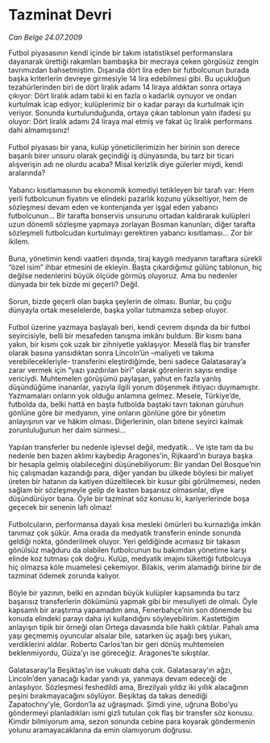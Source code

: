 # Tazminat Devri

*Can Belge 24.07.2009*

<div class="taraf_structure_2col_1zq">
<div class="margen_n">



 <p>Futbol piyasasının kendi içinde bir takım istatistiksel performanslara dayanarak ürettiği rakamları bambaşka bir mecraya çeken görgüsüz zengin tavrımızdan bahsetmiştim. Dışarıda dört lira eden bir futbolcunun burada başka kriterlerin devreye girmesiyle 14 lira edebilmesi gibi. Bu uçukluğun tezahürlerinden biri de dört liralık adamı 14 liraya aldıktan sonra ortaya çıkıyor: Dört liralık adam tabii ki en fazla o kadarlık oynuyor ve ondan kurtulmak icap ediyor; kulüplerimiz bir o kadar parayı da kurtulmak için veriyor. Sonunda kurtulunduğunda, ortaya çıkan tablonun yalın ifadesi şu oluyor: Dört liralık adamı 24 liraya mal etmiş ve fakat üç liralık performans dahi almamışsınız! <br/><br/>Futbol piyasası bir yana, kulüp yöneticilerimizin her birinin son derece başarılı birer unsuru olarak geçindiği iş dünyasında, bu tarz bir ticari alışverişin adı ne olurdu acaba? Misal kerizlik diye gülerler miydi, kendi aralarında? <br/><br/>Yabancı kısıtlamasının bu ekonomik komediyi tetikleyen bir tarafı var: Hem yerli futbolcunun fiyatını ve elindeki pazarlık kozunu yükseltiyor, hem de sözleşmesi devam eden ve kontenjanda yer işgal eden yabancı futbolcunun... Bir tarafta bonservis unsurunu ortadan kaldırarak kulüpleri uzun dönemli sözleşme yapmaya zorlayan Bosman kanunları, diğer tarafta sözleşmeli futbolcudan kurtulmayı gerektiren yabancı kısıtlaması... Zor bir ikilem. <br/><br/>Buna, yönetimin kendi vaatleri dışında, tiraj kaygılı medyanın taraftara sürekli “özel isim” ihbar etmesini de ekleyin. Başta çıkardığımız gülünç tablonun, hiç değilse nedenlerini büyük ölçüde görmüş oluyoruz. Ama bu nedenler dünyada bir tek bizde mi geçerli? Değil. <br/><br/>Sorun, bizde geçerli olan başka şeylerin de olması. Bunlar, bu çoğu dünyayla ortak meselelerde, başka yollar tutmamıza sebep oluyor. <br/><br/>Futbol üzerine yazmaya başlayalı beri, kendi çevrem dışında da bir futbol seyircisiyle, belli bir mesafeden tanışma imkânı buldum. Bir kısmı bana yakın, bir kısmı çok uzak bir zihniyetle yaklaşıyor. Meselâ flaş bir transfer olarak basına yansıdıktan sonra Lincoln’ün –maliyeti ve takıma verebilecekleriyle- transferini eleştirdiğimde, beni sadece Galatasaray’a zarar vermek için “yazı yazdırılan biri” olarak görenlerin sayısı endişe vericiydi. Muhtemelen görüşümü paylaşan, yahut en fazla yanlış düşündüğüme inananlar, yazıyla ilgili yorum döşenmek ihtiyacı duymamıştır. Yazmamaları onların yok olduğu anlamına gelmez. Mesele, Türkiye’de, futbolda da, belki hattâ en başta futbolda baştaki tavrı takınan güruhun gönlüne göre bir medyanın, yine onların gönlüne göre bir yönetim anlayışının var ve hâkim olması. Diğerlerinin, olan bitene seyirci kalmak zorunluluğunun her daim sürmesi... <br/><br/>Yapılan transferler bu nedenle işlevsel değil, medyatik... Ve işte tam da bu nedenle ben bazen aklımı kaybedip Aragones’in, Rijkaard’ın buraya başka bir hesapla gelmiş olabileceğini düşünebiliyorum: Bir yandan Del Bosque’nin hiç çalışmadan kazandığı para, diğer yandan bu ülkede böylesi bir maliyet üreten bir hatanın da katiyen düzeltilecek bir kusur gibi görülmemesi, neden sağlam bir sözleşmeyle gelip de kasten başarısız olmasınlar, diye düşündürüyor bana. Öyle bir tazminat söz konusu ki, kariyerlerinde boşa geçecek bir senenin lafı olmaz! <br/><br/>Futbolcuların, performansa dayalı kısa mesleki ömürleri bu kurnazlığa imkân tanımaz çok şükür. Ama orada da medyatik transferin eninde sonunda geldiği nokta, gönderilmek oluyor. Yeri geldiğinde acımasız bir takasın gönülsüz mağduru da olabilen futbolcunun bu bakımdan yönetime karşı elinde koz tutması çok doğru. Kulüp, medyatik imajını tükettiği futbolcuya hiç olmazsa köle muamelesi çekemiyor. Bilakis, verim alamadığı birine bir de tazminat ödemek zorunda kalıyor. <br/><br/>Böyle bir yazının, belki en azından büyük kulüpler kapsamında bu tarz başarısız transferlerin dökümünü yapmak gibi bir mesuliyeti de olmalı. Öyle kapsamlı bir araştırma yapamadım ama, Fenerbahçe’nin son dönemde bu konuda elindeki parayı daha iyi kullandığını söyleyebilirim. Kastettiğim anlayışın tipik bir örneği olan Ortega davasında bile haklı çıktılar. Pahalı ama yaşı geçmemiş oyuncular alsalar bile, satarken üç aşağı beş yukarı, verdiklerini aldılar. Roberto Carlos’tan bir geri dönüş muhtemelen beklenmiyordu, Güiza’yı ise göreceğiz. Aragones’te sıkıştılar. <br/><br/>Galatasaray’la Beşiktaş’ın ise vukuatı daha çok. Galatasaray’ın ağzı, Lincoln’den yanacağı kadar yandı ya, yanmaya devam edeceği de anlaşılıyor. Sözleşmesi feshedildi ama, Brezilyalı yıldız iki yıllık alacağının peşini bırakmayacağını söylüyor. Beşiktaş da takas denediği Zapatochny’yle, Gordon’la az uğraşmadı. Şimdi yine, uğruna Bobo’yu göndermeyi planladıkları ismi gizli tutulan çok flaş bir transfer söz konusu. Kimdir bilmiyorum ama, sezon sonunda cebine para koyarak göndermenin yolunu aramayacaklarına da emin olamıyorum doğrusu.</p>
<br/>
<br/>
<br/>



<br/>


<div id="taraf_not">
</div>

</div>


</div>
